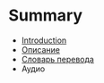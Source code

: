 # Summary

* [Introduction](README.md)
* [Описание](описание.md)
* [Словарь перевода](словарь-перевода.md)
* Аудио

